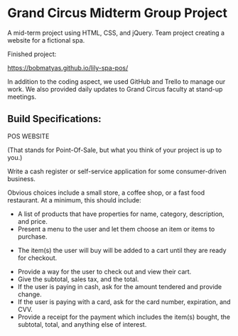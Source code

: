 # Grand Circus Midterm Group Project

A mid-term project using HTML, CSS, and jQuery. Team project creating a website for a fictional spa.

Finished project:

https://bobmatyas.github.io/lily-spa-pos/

In addition to the coding aspect, we used GitHub and Trello to manage our work. We also provided daily updates to Grand Circus faculty at stand-up meetings.


## Build Specifications:

POS WEBSITE

(That stands for Point-Of-Sale, but what you think of your project is up to you.)

Write a cash register or self-service application for some consumer-driven business.

Obvious choices include a small store, a coffee shop, or a fast food restaurant. At a minimum, this should include:

- A list of products that have properties for name, category, description, and price.
- Present a menu to the user and let them choose an item or items to purchase.
* The item(s) the user will buy will be added to a cart until they are ready for checkout.
- Provide a way for the user to check out and view their cart.
- Give the subtotal, sales tax, and the total.
- If the user is paying in cash, ask for the amount tendered and provide change.
- If the user is paying with a card, ask for the card number, expiration, and CVV.
- Provide a receipt for the payment which includes the item(s) bought, the subtotal, total, and anything else of interest.
